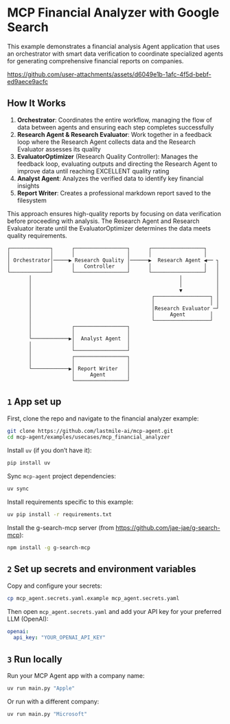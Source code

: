 # MCP Financial Analyzer with Google Search

This example demonstrates a financial analysis Agent application that uses an orchestrator with smart data verification to coordinate specialized agents for generating comprehensive financial reports on companies.

https://github.com/user-attachments/assets/d6049e1b-1afc-4f5d-bebf-ed9aece9acfc

## How It Works

1. **Orchestrator**: Coordinates the entire workflow, managing the flow of data between agents and ensuring each step completes successfully
2. **Research Agent & Research Evaluator**: Work together in a feedback loop where the Research Agent collects data and the Research Evaluator assesses its quality
3. **EvaluatorOptimizer** (Research Quality Controller): Manages the feedback loop, evaluating outputs and directing the Research Agent to improve data until reaching EXCELLENT quality rating
4. **Analyst Agent**: Analyzes the verified data to identify key financial insights
5. **Report Writer**: Creates a professional markdown report saved to the filesystem

This approach ensures high-quality reports by focusing on data verification before proceeding with analysis. The Research Agent and Research Evaluator iterate until the EvaluatorOptimizer determines the data meets quality requirements.

```plaintext
┌─────────────┐      ┌─────────────────┐      ┌─────────────────┐
│             │      │                 │      │                 │
│ Orchestrator│─────▶ Research Quality │──────▶  Research Agent ◀── ┐
│             │      │   Controller    │      │                 │   │
└─────────────┘      └─────────────────┘      └─────────────────┘   │
       │                                                │           │
       │                                                │           │
       │                                                ▼           │
       │                                       ┌──────────────────┐ │
       │                                       │                  │ │
       │                                       │Research Evaluator ─┘
       │                                       │     Agent        │
       │                                       └──────────────────┘
       │             ┌─────────────────┐
       │             │                 │
       └────────────▶│  Analyst Agent  │
       │             │                 │
       │             └─────────────────┘
       │             ┌─────────────────┐
       │             │                 │
       └────────────▶│ Report Writer   │
                     │     Agent       │
                     └─────────────────┘
```

## `1` App set up

First, clone the repo and navigate to the financial analyzer example:

```bash
git clone https://github.com/lastmile-ai/mcp-agent.git
cd mcp-agent/examples/usecases/mcp_financial_analyzer
```

Install `uv` (if you don’t have it):

```bash
pip install uv
```

Sync `mcp-agent` project dependencies:

```bash
uv sync
```

Install requirements specific to this example:

```bash
uv pip install -r requirements.txt
```

Install the g-search-mcp server (from https://github.com/jae-jae/g-search-mcp):

```bash
npm install -g g-search-mcp
```

## `2` Set up secrets and environment variables

Copy and configure your secrets:

```bash
cp mcp_agent.secrets.yaml.example mcp_agent.secrets.yaml
```

Then open `mcp_agent.secrets.yaml` and add your API key for your preferred LLM (OpenAI):

```yaml
openai:
  api_key: "YOUR_OPENAI_API_KEY"
```

## `3` Run locally

Run your MCP Agent app with a company name:

```bash
uv run main.py "Apple"
```

Or run with a different company:

```bash
uv run main.py "Microsoft"
```
